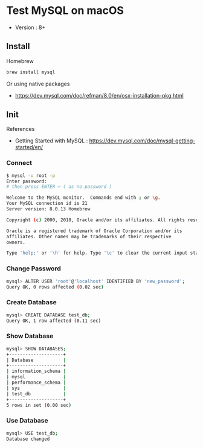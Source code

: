 # Test MySQL on macOS

- Version : 8+

## Install

Homebrew

```bash
brew install mysql
```

Or using native packages

- https://dev.mysql.com/doc/refman/8.0/en/osx-installation-pkg.html

## Init

References

- Getting Started with MySQL : https://dev.mysql.com/doc/mysql-getting-started/en/

### Connect

```bash
$ mysql -u root -p
Enter password:
# then press ENTER ↩ ( as no password )

Welcome to the MySQL monitor.  Commands end with ; or \g.
Your MySQL connection id is 21
Server version: 8.0.13 Homebrew

Copyright (c) 2000, 2018, Oracle and/or its affiliates. All rights reserved.

Oracle is a registered trademark of Oracle Corporation and/or its
affiliates. Other names may be trademarks of their respective
owners.

Type 'help;' or '\h' for help. Type '\c' to clear the current input statement.
```

### Change Password

```bash
mysql> ALTER USER 'root'@'localhost' IDENTIFIED BY 'new_password';
Query OK, 0 rows affected (0.02 sec)
```

### Create Database

```bash
mysql> CREATE DATABASE test_db;
Query OK, 1 row affected (0.11 sec)
```

### Show Database

```bash
mysql> SHOW DATABASES;
+--------------------+
| Database           |
+--------------------+
| information_schema |
| mysql              |
| performance_schema |
| sys                |
| test_db            |
+--------------------+
5 rows in set (0.00 sec)
```

### Use Database

```bash
mysql> USE test_db;
Database changed
```